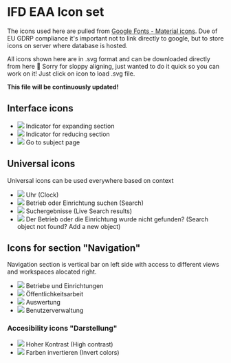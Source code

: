# IFD EAA Icon set

The icons used here are pulled from [Google Fonts - Material icons](https://fonts.google.com/icons).
Due of EU GDRP compliance it's important not to link directly to google, but to store icons on server where database is hosted.

All icons shown here are in .svg format and can be downloaded directly from here 🙂 Sorry for sloppy aligning, just wanted to do it quick so you can work on it! Just click on icon to load .svg file.

**This file will be continuously updated!**

## Interface icons
- <img src="https://fonts.gstatic.com/s/i/materialiconsround/add_circle/v13/24px.svg"> Indicator for expanding section
- <img src="https://fonts.gstatic.com/s/i/materialiconsround/remove_circle/v19/24px.svg"> Indicator for reducing section
- <img src="https://fonts.gstatic.com/s/i/materialiconsround/arrow_circle_right/v2/24px.svg"> Go to subject page

## Universal icons
Universal icons can be used everywhere based on context
- <img src="https://fonts.gstatic.com/s/i/materialiconsround/watch_later/v17/24px.svg"> Uhr (Clock)
- <img src="https://fonts.gstatic.com/s/i/materialiconsround/search/v17/24px.svg"> Betrieb oder Einrichtung suchen (Search)
- <img src="https://fonts.gstatic.com/s/i/materialiconsround/find_replace/v12/24px.svg"> Suchergebnisse (Live Search results)
- <img src="https://fonts.gstatic.com/s/i/materialiconsround/search_off/v12/24px.svg"> Der Betrieb oder die Einrichtung wurde nicht gefunden? (Search object not found? Add a new object)

## Icons for section "Navigation"
Navigation section is vertical bar on left side with access to different views and workspaces alocated right.

- <img src="https://fonts.gstatic.com/s/i/materialiconsround/business/v12/24px.svg"> Betriebe und Einrichtungen
- <img src="https://fonts.gstatic.com/s/i/materialiconsround/api/v7/24px.svg"> Öffentlichkeitsarbeit
- <img src="https://fonts.gstatic.com/s/i/materialiconsround/bar_chart/v12/24px.svg"> Auswertung 
- <img src="https://fonts.gstatic.com/s/i/materialiconsround/people/v23/24px.svg"> Benutzerverwaltung

### Accesibility icons "Darstellung"
- <img src="https://fonts.gstatic.com/s/i/materialiconsround/contrast/v1/24px.svg"> Hoher Kontrast (High contrast)
- <img src="https://fonts.gstatic.com/s/i/materialiconsround/invert_colors/v13/24px.svg"> Farben invertieren (Invert colors)

